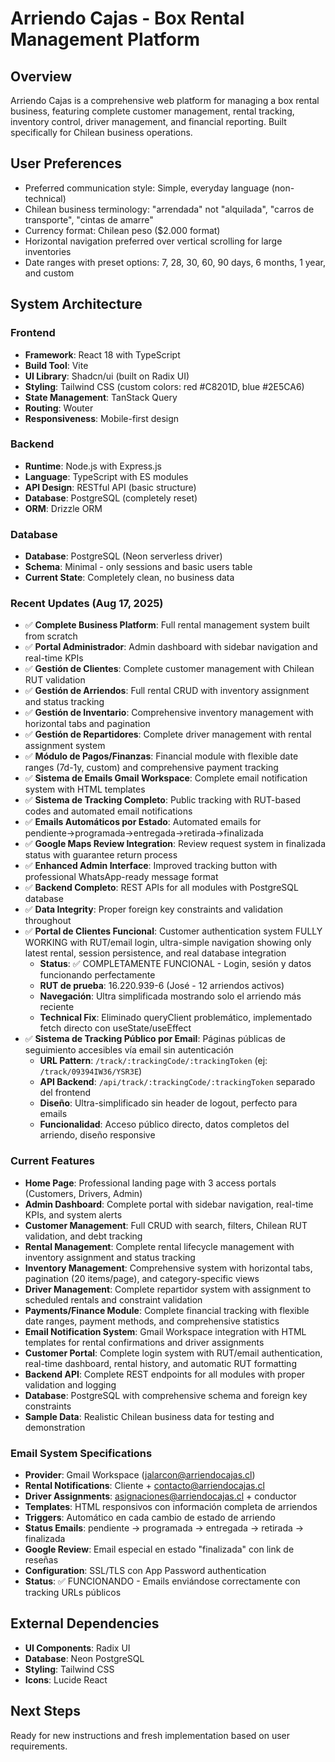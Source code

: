 # Arriendo Cajas - Box Rental Management Platform

## Overview
Arriendo Cajas is a comprehensive web platform for managing a box rental business, featuring complete customer management, rental tracking, inventory control, driver management, and financial reporting. Built specifically for Chilean business operations.

## User Preferences
- Preferred communication style: Simple, everyday language (non-technical)
- Chilean business terminology: "arrendada" not "alquilada", "carros de transporte", "cintas de amarre"
- Currency format: Chilean peso ($2.000 format)
- Horizontal navigation preferred over vertical scrolling for large inventories
- Date ranges with preset options: 7, 28, 30, 60, 90 days, 6 months, 1 year, and custom

## System Architecture

### Frontend
- **Framework**: React 18 with TypeScript
- **Build Tool**: Vite
- **UI Library**: Shadcn/ui (built on Radix UI)
- **Styling**: Tailwind CSS (custom colors: red #C8201D, blue #2E5CA6)
- **State Management**: TanStack Query
- **Routing**: Wouter
- **Responsiveness**: Mobile-first design

### Backend
- **Runtime**: Node.js with Express.js
- **Language**: TypeScript with ES modules
- **API Design**: RESTful API (basic structure)
- **Database**: PostgreSQL (completely reset)
- **ORM**: Drizzle ORM

### Database
- **Database**: PostgreSQL (Neon serverless driver)
- **Schema**: Minimal - only sessions and basic users table
- **Current State**: Completely clean, no business data

### Recent Updates (Aug 17, 2025)
- ✅ **Complete Business Platform**: Full rental management system built from scratch
- ✅ **Portal Administrador**: Admin dashboard with sidebar navigation and real-time KPIs
- ✅ **Gestión de Clientes**: Complete customer management with Chilean RUT validation
- ✅ **Gestión de Arriendos**: Full rental CRUD with inventory assignment and status tracking
- ✅ **Gestión de Inventario**: Comprehensive inventory management with horizontal tabs and pagination
- ✅ **Gestión de Repartidores**: Complete driver management with rental assignment system
- ✅ **Módulo de Pagos/Finanzas**: Financial module with flexible date ranges (7d-1y, custom) and comprehensive payment tracking
- ✅ **Sistema de Emails Gmail Workspace**: Complete email notification system with HTML templates
- ✅ **Sistema de Tracking Completo**: Public tracking with RUT-based codes and automated email notifications
- ✅ **Emails Automáticos por Estado**: Automated emails for pendiente→programada→entregada→retirada→finalizada
- ✅ **Google Maps Review Integration**: Review request system in finalizada status with guarantee return process
- ✅ **Enhanced Admin Interface**: Improved tracking button with professional WhatsApp-ready message format
- ✅ **Backend Completo**: REST APIs for all modules with PostgreSQL database
- ✅ **Data Integrity**: Proper foreign key constraints and validation throughout
- ✅ **Portal de Clientes Funcional**: Customer authentication system FULLY WORKING with RUT/email login, ultra-simple navigation showing only latest rental, session persistence, and real database integration
  - **Status**: ✅ COMPLETAMENTE FUNCIONAL - Login, sesión y datos funcionando perfectamente
  - **RUT de prueba**: 16.220.939-6 (José - 12 arriendos activos)
  - **Navegación**: Ultra simplificada mostrando solo el arriendo más reciente
  - **Technical Fix**: Eliminado queryClient problemático, implementado fetch directo con useState/useEffect
- ✅ **Sistema de Tracking Público por Email**: Páginas públicas de seguimiento accesibles vía email sin autenticación
  - **URL Pattern**: `/track/:trackingCode/:trackingToken` (ej: `/track/09394IW36/YSR3E`)
  - **API Backend**: `/api/track/:trackingCode/:trackingToken` separado del frontend
  - **Diseño**: Ultra-simplificado sin header de logout, perfecto para emails
  - **Funcionalidad**: Acceso público directo, datos completos del arriendo, diseño responsive

### Current Features
- **Home Page**: Professional landing page with 3 access portals (Customers, Drivers, Admin)
- **Admin Dashboard**: Complete portal with sidebar navigation, real-time KPIs, and system alerts
- **Customer Management**: Full CRUD with search, filters, Chilean RUT validation, and debt tracking
- **Rental Management**: Complete rental lifecycle management with inventory assignment and status tracking
- **Inventory Management**: Comprehensive system with horizontal tabs, pagination (20 items/page), and category-specific views
- **Driver Management**: Complete repartidor system with assignment to scheduled rentals and constraint validation
- **Payments/Finance Module**: Complete financial tracking with flexible date ranges, payment methods, and comprehensive statistics
- **Email Notification System**: Gmail Workspace integration with HTML templates for rental confirmations and driver assignments
- **Customer Portal**: Complete login system with RUT/email authentication, real-time dashboard, rental history, and automatic RUT formatting
- **Backend API**: Complete REST endpoints for all modules with proper validation and logging
- **Database**: PostgreSQL with comprehensive schema and foreign key constraints
- **Sample Data**: Realistic Chilean business data for testing and demonstration

### Email System Specifications
- **Provider**: Gmail Workspace (jalarcon@arriendocajas.cl)
- **Rental Notifications**: Cliente + contacto@arriendocajas.cl
- **Driver Assignments**: asignaciones@arriendocajas.cl + conductor
- **Templates**: HTML responsivos con información completa de arriendos
- **Triggers**: Automático en cada cambio de estado de arriendo
- **Status Emails**: pendiente → programada → entregada → retirada → finalizada
- **Google Review**: Email especial en estado "finalizada" con link de reseñas
- **Configuration**: SSL/TLS con App Password authentication
- **Status**: ✅ FUNCIONANDO - Emails enviándose correctamente con tracking URLs públicos

## External Dependencies
- **UI Components**: Radix UI
- **Database**: Neon PostgreSQL
- **Styling**: Tailwind CSS
- **Icons**: Lucide React

## Next Steps
Ready for new instructions and fresh implementation based on user requirements.